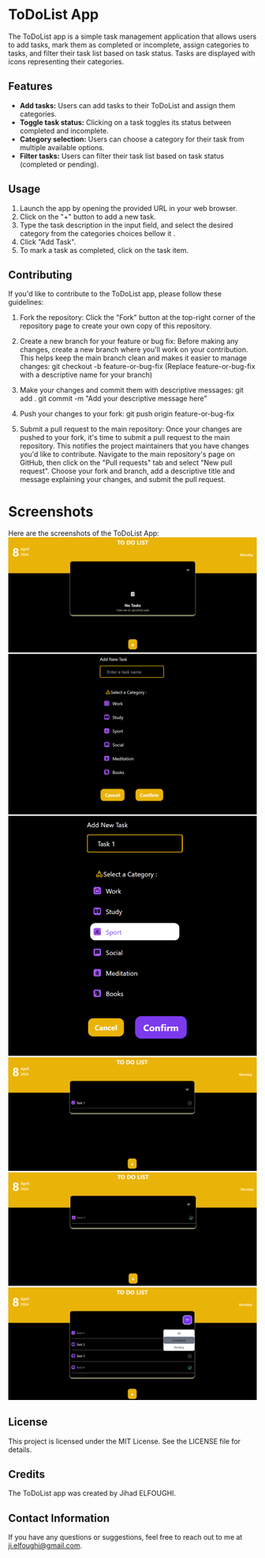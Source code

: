 # **ToDoList App**

The ToDoList app is a simple task management application that allows users to add tasks, mark them as completed or incomplete, assign categories to tasks, and filter their task list based on task status. Tasks are displayed with icons representing their categories.

## **Features**

- **Add tasks:** Users can add tasks to their ToDoList and assign them categories.
- **Toggle task status:** Clicking on a task toggles its status between completed and incomplete.
- **Category selection:** Users can choose a category for their task from multiple available options.
- **Filter tasks:** Users can filter their task list based on task status (completed or pending).

## **Usage**

1. Launch the app by opening the provided URL in your web browser.
2. Click on the "+" button to add a new task.
3. Type the task description in the input field, and select the desired category from the categories choices  bellow it .
4. Click "Add Task".
5. To mark a task as completed, click on the task item.

## **Contributing**

If you'd like to contribute to the ToDoList app, please follow these guidelines:

1. Fork the repository: Click the "Fork" button at the top-right corner of the repository page to create your own copy of this repository.
2. Create a new branch for your feature or bug fix: Before making any changes, create a new branch where you'll work on your contribution. This helps keep the main branch clean and makes it easier to manage changes:
    git checkout -b feature-or-bug-fix (Replace feature-or-bug-fix with a descriptive name for your branch)
3. Make your changes and commit them with descriptive messages:
    git add .
    git commit -m "Add your descriptive message here"

4. Push your changes to your fork:
    git push origin feature-or-bug-fix

5. Submit a pull request to the main repository:
Once your changes are pushed to your fork, it's time to submit a pull request to the main repository. This notifies the project maintainers that you have changes you'd like to contribute. Navigate to the main repository's page on GitHub, then click on the "Pull requests" tab and select "New pull request". Choose your fork and branch, add a descriptive title and message explaining your changes, and submit the pull request.
# Screenshots

Here are the screenshots of the ToDoList App:
![Screenshot of My Application](./Screenshots-ToDoList-App/1-todolist-home.png)
![Screenshot of My Application](./Screenshots-ToDoList-App/2-todolist-addNewTask.png)
![Screenshot of My Application](./Screenshots-ToDoList-App/3-todolist-addNewTask-confirm.png)
![Screenshot of My Application](./Screenshots-ToDoList-App/4-todolist-added-task.png)
![Screenshot of My Application](./Screenshots-ToDoList-App/5-todolist-completed-task.png)
![Screenshot of My Application](./Screenshots-ToDoList-App/6-todolist-filter-tasks-button.png)

## **License**

This project is licensed under the MIT License. See the LICENSE file for details.

## **Credits**

The ToDoList app was created by Jihad ELFOUGHI.

## **Contact Information**

If you have any questions or suggestions, feel free to reach out to me at ji.elfoughi@gmail.com.
